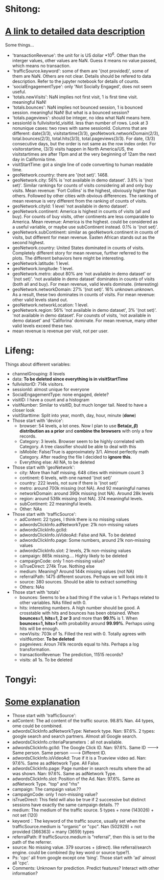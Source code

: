 # Shitong:
# [A link to detailed data description](https://support.google.com/analytics/answer/3437719?hl=en)

Some things...
* 'transactionRevenue': the unit for is US dollar $* 10^6$. Other than the interger values, other values are NaN. Guess it means no value passed, which means no transaction.
* 'trafficSource.keyword': some of them are '(not provided)', some of them are NaN. Others are not clear. Details should be refered to data description. Refer to the jupyter notebook for details of counts.
* 'socialEngagementType': only 'Not Socially Engaged', does not seem useful.
* 'totals.newVisits': NaN implies not first visit, 1 is first time visit. meaningful NaN!
* 'totals.bounces': NaN implies not bounced session, 1 is bounced session. meaningful NaN! But what is a bounced session?
* 'totals.pageviews': should be integer, no idea what NaN means here.
* sessionId is fullvisitorId_visitId. less than number of rows. Look at 3 nonunique cases: two rows with same sessionId. Columns that are different: date(3/3), visitstartime(3/3), geoNetwork.networkDomain(2/3), total.bounces(2/3), total.hits(3/3), total.pageviews(3/3). For date, (3/3) consecutive days, but the order is not same as the row index order. For visitorstartime, (3/3) visits happen in North America/US, the visitstartimes are after 11pm and at the very beginning of 12am the next day in California time.
* visitStartTime: got a single line of code converting to human readable time.
* geoNetwork.country: there are '(not set)'. 1468.
* geoNetwork.city: 56% is 'not available in demo dataset'. 3.8% is '(not set)'. Similar rankings for counts of visits considering all and only buy visits. Mean revenue: 'Fort Collins' is the highest, obviously higher than others. Followed by other cities with obvious differences. The ranking of mean revenue is very different from the ranking of counts of visits.
* geoNetwork.cityId: 1 level 'not available in demo dataset'. 
* geoNetwork.continent: America is highest in counts of visits (all and buy). For counts of buy visits, other continents are less comparable to America. Mean revenue: America is the highest. could be considered as a useful variable, or maybe use subContinent instead. 0.1% is '(not set)'.
* geoNetwork.subContinent: similar as geoNetwork.continent in counts of visits, but different for mean revenue. Easten African stands out as the second highest.
* geoNetwork.country: United States dominated in counts of visits. Completely different story for mean revenue, further referred to the plots. The different behaviors here might be interesting.
* geoNetwork.latitude: 1 level.
* geoNetwork.longitude: 1 level.
* geoNetwork.metro: about 80% are 'not available in demo dataset' or '(not set)'. 'not available in demo dataset' dominates in counts of visits (both all and buy). For mean revenue, valid levels dominate. (interesting)
* geoNetwork.networkDomain: 27% '(not set)'. 16% unknown.unknown. As a result, these two dominates in counts of visits. For mean revenue: other valid levels stand out.
* geoNetwork.networkLocation: 1 level.
* geoNetwork.region: 56% 'not available in demo dataset', 3% '(not set)'. 'not available in demo dataset'. For counsts of visits, 'not available in demo dataset' and 'Califorina' dominate. For mean revenue, many other valid levels exceed these two. 
* mean revenue is revenue per visit, not per user.



# Lifeng:

Things about different variables:
  * channelGrouping: 8 levels
  * data: **To be deleted since everything is in visitStartTime**
  * fullvisitorID: 714k visitors.
  * sessionId: almost unique for everyone
  * SocialEngagementType: none engaged, delete?
  * visitID: I have a count and a histogram
  * visitNumber: Similar to visitID, but much longer tail. Need to have a closer look
  * visitStarttime: Split into year, month, day, hour, minute (**done**)
  * Those start with 'device': 
      * browser: 54 levels, a lot ones. Now I plan to use **Beta($\alpha, \beta$) distribution as a prior** and **combine the browsers** with only a few records.
      * Category: 3 levels. Browser seem to be highly correlated with Category. A tree classifier should be able to deal with this
      * isMobile: False/True is approximately 3/1. Almost perfectly math Category. After reading the file I decided to **ignore this**.
      * Everything else: All NA, to be deleted
  * Those start with 'geoNetwork':
      * city: More than half missing. 648 cities with minimum count 3
      * continent: 6 levels, with one named '(not set)'
      * country: 222 levels, not sure if there is '(not set)'
      * metro: around 700k missing (not NA). And 92 meaningful names
      * networkDomain: around 390k missing (not NA). Around 28k levels
      * region: around 536k missing (not NA). 374 meaningful levels.
      * subContinent: 22 meaningful levels.
      * Other: NAs
  * Those start with 'trafficSource':
      * adContent: 22 types, I think there is no missing values
      * adwordsClickInfo.adNetworkType: 21k non-missing values
      * adwordsClickInfo.gclId:
      * adwordsClickInfo.isVideoAd: False and NA. To be deleted
      * adwordsClickInfo.page: Some numbers, around 21k non-missing values
      * adwordsClickInfo.slot: 2 levels, 21k non-missing values
      * campaign: 865k missing.... Highly likely to be deleted
      * campaignCode: only 1 non-missing value?
      * isTrueDirect: 274k True. Nothing else
      * medium: Meaning? Around 144k missing values (not NA)
      * referralPath: 1475 different sources. Perhaps we will look into it
      * source: 380 sources. Should be able to extract something
      * Others: NAs
  * Those start with 'totals'
      * bounces: Seems to be a bad thing if the value is 1. Perhaps related to other variables. NAs filled with 0.
      * hits: interesting numbers. A high number should be good. A crosstable with hits and bounces has been obtained. When **bounces=1, hits=1, 2 or 3** and more than **99.1%** is 1. When **bounces=1, hits>1** with probability around **99.99%**. Perhaps using hits will be enough.
      * newVisits: 703k of 1s. Filled the rest with 0. Totally agrees with visitNumber. **To be deleted**
      * pageviews: Aroun 741k records equal to hits. Perhaps a log transformation.
      * transactionRevenue: The prediction, 11515 records?
      * visits: all 1s. To be deleted
      
      
# Tongyi:
# [Some explanation](https://support.google.com/analytics/answer/1033173)
* Those start with 'trafficSource':
* adContent: The ad content of the traffic source. 98.8% Nan. 44 types, ome could be combined. 
* adwordsClickInfo.adNetworkType: Network type. Nan: 97.6%. 2 types: google search and search partners. Almost all Google search.
* adwordsClickInfo.criteriaParameters：all not available.
* adwordsClickInfo.gclId: The Google Click ID. Nan: 97.6%. Same ID ---> Same person. Same person ---> Different ID.
* adwordsClickInfo.isVideoAd: True if it is a Trueview video ad. Nan: 97.6%. Same as adNetwork Type. All False. 
* adwordsClickInfo.page: Page number in search results where the ad was shown. Nan: 97.6%. Same as adNetwork Type. 
* adwordsClickInfo.slot: Position of the Ad. Nan: 97.6%. Same as adNetwork Type. "top" and "rhs"
* campaign: The campaign value.??
* campaignCode: only 1 non-missing value?
* isTrueDirect: This field will also be true if 2 successive but distinct sessions have exactly the same campaign details. ??
* medium: The medium of the traffic source. 5 types + none (143026) + not set (120)
* keyword：The keyword of the traffic source, usually set when the trafficSource.medium is "organic" or "cpc". Nan (502929) + not provided (366363) + many (3659) types
* referralPath: If trafficSource.medium is "referral", then this is set to the path of the referrer.
* source: No missing value. 379 sources + (direct). like referral/search engine. could be combined (by key word or source type?). 
* Ps: 'cpc' all from google except one 'bing'. Those start with 'ad' almost all 'cpc'.
* Comments: Unknown for prediction. Predict features? Interact with other information? 

